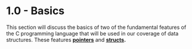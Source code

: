 # 1.0 - Basics

This section will discuss the basics of two of the fundamental features of the C programming language that will be used in our coverage of data structures. These features [**pointers**](/GLOSSARY.md "pointers") and [**structs**](/GLOSSARY.md)**.**

